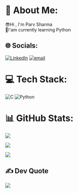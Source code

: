 # 💫 About Me:
😎Hi , I'm Parv Sharma<br>🌱I'am currently learning Python


## 🌐 Socials:
[![LinkedIn](https://img.shields.io/badge/LinkedIn-%230077B5.svg?logo=linkedin&logoColor=white)](https://linkedin.com/in/https://www.linkedin.com/in/parv-sharma-b38468339?) [![email](https://img.shields.io/badge/Email-D14836?logo=gmail&logoColor=white)](mailto:mksnew7@gmail.com) 


# 💻 Tech Stack:
![C](https://img.shields.io/badge/c-%2300599C.svg?style=for-the-badge&logo=c&logoColor=white) ![Python](https://img.shields.io/badge/python-3670A0?style=for-the-badge&logo=python&logoColor=ffdd54)


# 📊 GitHub Stats:
![](https://github-readme-stats.vercel.app/api?username=cjasoncode&theme=midnight-purple&hide_border=false&include_all_commits=true&count_private=false)<br/>

![](https://github-readme-streak-stats.herokuapp.com/?user=cjasoncode&theme=midnight-purple&hide_border=false)<br/>

![](https://github-readme-stats.vercel.app/api/top-langs/?username=cjasoncode&theme=midnight-purple&hide_border=false&include_all_commits=true&count_private=false&layout=compact)


## ✍️ Dev Quote
![](https://quotes-github-readme.vercel.app/api?type=horizontal&theme=light)



<!-- Proudly created with GPRM ( https://gprm.itsvg.in ) -->
